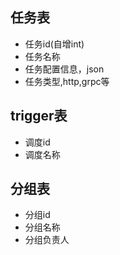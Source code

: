 
## 任务表
* 任务id(自增int)
* 任务名称
* 任务配置信息，json
* 任务类型,http,grpc等

## trigger表
* 调度id
* 调度名称

## 分组表
* 分组id
* 分组名称
* 分组负责人